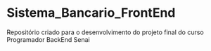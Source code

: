 # Sistema_Bancario_FrontEnd
Repositório criado para o desenvolvimento do projeto final do curso Programador BackEnd Senai
